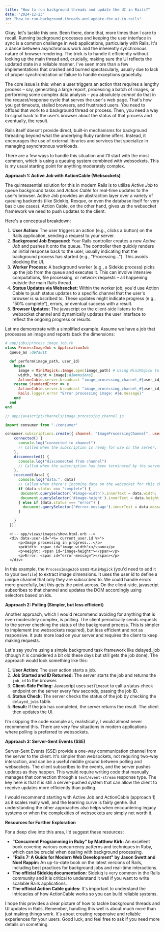 ```yaml
---
title: "How to run background threads and update the UI in Rails?"
date: "2024-12-23"
id: "how-to-run-background-threads-and-update-the-ui-in-rails"
---
```


Okay, let's tackle this one. Been there, done that, more times than I care to recall. Running background processes and keeping the user interface in sync is a common challenge in web applications, particularly with Rails. It's a dance between asynchronous work and the inherently synchronous nature of browser rendering. The trick is to handle it efficiently without locking up the main thread and, crucially, making sure the UI reflects the updated state in a reliable manner. I've seen more than a few implementations that crashed and burned spectacularly, usually due to lack of proper synchronization or failure to handle exceptions gracefully.

The core issue is this: when a user triggers an action that requires a lengthy process – say, generating a large report, processing a batch of images, or performing some complex data analysis – you absolutely *cannot* do that in the request/response cycle that serves the user's web page. That's how you get timeouts, stalled browsers, and frustrated users. You need to offload that work to a background thread or process. Then, you need a way to signal back to the user’s browser about the status of that process and eventually, the result.

Rails itself doesn’t provide direct, built-in mechanisms for background threading beyond what the underlying Ruby runtime offers. Instead, it encourages the use of external libraries and services that specialize in managing asynchronous workloads.

There are a few ways to handle this situation and I’ll start with the most common, which is using a queuing system combined with websockets. This is my usual starting point for anything moderately complex.

**Approach 1: Active Job with ActionCable (Websockets)**

The quintessential solution for this in modern Rails is to utilize *Active Job* to queue background tasks and *Action Cable* for real-time updates to the user’s browser. Active Job provides an abstraction layer over a variety of queuing backends (like Sidekiq, Resque, or even the database itself for very basic use cases). Action Cable, on the other hand, gives us the websocket framework we need to push updates to the client.

Here's a conceptual breakdown:

1.  **User Action:** The user triggers an action (e.g., clicks a button) on the Rails application, sending a request to your server.
2.  **Background Job Enqueued:** Your Rails controller creates a new *Active Job* and pushes it onto the queue. The controller then quickly renders an initial response back to the user, usually indicating that the background process has started (e.g., "Processing…"). This avoids blocking the UI.
3.  **Worker Process:** A background worker (e.g., a Sidekiq process) picks up the job from the queue and executes it. This can involve intensive computations, file processing, or network requests – all happening outside the main Rails thread.
4.  **Status Updates via Websocket:** Within the worker job, you'd use Action Cable to push status updates to a specific channel that the user's browser is subscribed to. These updates might indicate progress (e.g., "50% complete"), errors, or eventual success with a result.
5.  **Browser Updates:** The javascript on the client-side listens to the websocket channel and dynamically updates the user interface to reflect the ongoing progress or results.

Let me demonstrate with a simplified example. Assume we have a job that processes an image and reports back the dimensions:

```ruby
# app/jobs/process_image_job.rb
class ProcessImageJob < ApplicationJob
  queue_as :default

  def perform(image_path, user_id)
    begin
      image = MiniMagick::Image.open(image_path) # Using MiniMagick to get dimensions
      width, height = image[:dimensions]
      ActionCable.server.broadcast "image_processing_channel_#{user_id}", {status: "complete", width: width, height: height }
    rescue StandardError => e
      ActionCable.server.broadcast "image_processing_channel_#{user_id}", {status: "error", message: e.message }
      Rails.logger.error "Error processing image: #{e.message}"
    end
  end
end
```

```javascript
// app/javascript/channels/image_processing_channel.js

import consumer from "./consumer"

consumer.subscriptions.create({ channel: "ImageProcessingChannel", user_id: document.querySelector('body').dataset.userId }, {
    connected() {
      console.log("connected to channel")
      // Called when the subscription is ready for use on the server.
    },
    disconnected() {
      console.log("disconnected from channel")
      // Called when the subscription has been terminated by the server.
    },
    received(data) {
      console.log("data:", data)
      // Called when there's incoming data on the websocket for this channel
      if (data.status === "complete") {
       document.querySelector('#image-width').innerText = data.width;
       document.querySelector('#image-height').innerText = data.height;
      } else if (data.status === "error") {
        document.querySelector('#error-message').innerText = data.message;
      }

    }
  });

```

```erb
  <!-- app/views/images/show.html.erb -->
  <div data-user-id="<%= current_user.id %>">
      <p>Image processing in progress...</p>
      <p>Width: <span id="image-width"></span></p>
      <p>Height: <span id="image-height"></span></p>
      <p>Error: <span id="error-message"></span></p>
  </div>
```

In this example, the `ProcessImageJob` uses `MiniMagick` (you'd need to add it to your `Gemfile`) to extract image dimensions. It uses the user id to define a unique channel that only they are subscribed to. We could handle errors more gracefully, but this gets the point across. On the client-side, javascript subscribes to that channel and updates the DOM accordingly using selectors based on ids.

**Approach 2: Polling (Simpler, but less efficient)**

Another approach, which I would recommend avoiding for anything that is even moderately complex, is polling. The client periodically sends requests to the server checking the status of the background process. This is simpler to implement (no websockets required), but less efficient and not as responsive. It puts more load on your server and requires the client to keep making requests.

Let's say you're using a simple background task framework like delayed_job (though it is considered a bit old these days but still gets the job done). The approach would look something like this:

1.  **User Action:** The user action starts a job.
2.  **Job Started and ID Returned:** The server starts the job and returns the `job_id` to the browser.
3.  **Client-Side Polling:** Javascript uses `setTimeout` to call a status check endpoint on the server every few seconds, passing the job ID.
4.  **Status Check:** The server checks the status of the job by checking the `delayed_jobs` table.
5.  **Result:** If the job has completed, the server returns the result. The client then updates the UI.

I’m skipping the code example as, realistically, I would almost never recommend this. There are very few situations in modern applications where polling is preferred to websockets.

**Approach 3: Server-Sent Events (SSE)**

Server-Sent Events (SSE) provide a one-way communication channel from the server to the client. It's simpler than websockets, not requiring two-way interaction, and can be a useful middle ground between polling and websockets. The client subscribes to the events, and the server pushes updates as they happen. This would require writing code that manually manages that connection through a `text/event-stream` response type. The key here is that it is still a server-pushed system that can allow the client to receive updates more efficiently than polling.

I would recommend starting with Active Job and ActionCable (approach 1) as it scales really well, and the learning curve is fairly gentle. But understanding the other approaches also helps when encountering legacy systems or when the complexities of websockets are simply not worth it.

**Resources for Further Exploration**

For a deep dive into this area, I'd suggest these resources:

*   **"Concurrent Programming in Ruby" by Matthew Kirk:** An excellent book covering various concurrency patterns and techniques in Ruby, which can be crucial when dealing with background processing.
*   **"Rails 7: A Guide for Modern Web Development" by Jason Swett and Noel Rappin:** An up-to-date book on the latest versions of Rails, including best practices for background jobs and real-time interactions.
*   **The official Sidekiq documentation:** Sidekiq is very common in the Rails community and it is critical to understand it well if you want to write scalable Rails applications.
*   **The official Action Cable guides:**  It's important to understand the intricacies of how ActionCable works so you can build reliable systems.

I hope this provides a clear picture of how to tackle background threads and UI updates in Rails. Remember, handling this well is about much more than just making things work. It's about creating responsive and reliable experiences for your users. Good luck, and feel free to ask if you need more details on something.
